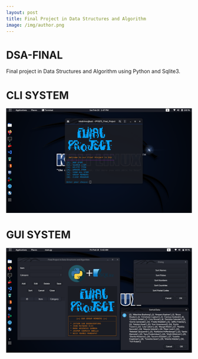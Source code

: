 ```yaml
---
layout: post
title: Final Project in Data Structures and Algorithm
image: /img/author.png
---
```


# DSA-FINAL
Final project in Data Structures and Algorithm using Python and Sqlite3.
#
# CLI SYSTEM
![FIRST RUN](https://github.com/mkdirlove/DSA-FINAL/blob/main/src/cli.png)
#
# GUI SYSTEM
![FIRST RUN](https://github.com/mkdirlove/DSA-FINAL/blob/main/src/gui.png)

